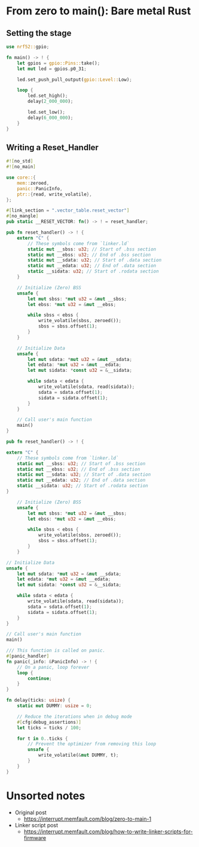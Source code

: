 # From zero to main(): Bare metal Rust

<!-- TODO: A brief mention of Rust -->

## Setting the stage

<!-- TODO: Explain the nRF52, the tools, etc. -->

```rust
use nrf52::gpio;

fn main() -> ! {
    let gpios = gpio::Pins::take();
    let mut led = gpios.p0_31;

    led.set_push_pull_output(gpio::Level::Low);

    loop {
        led.set_high();
        delay(2_000_000);

        led.set_low();
        delay(6_000_000);
    }
}
```

## Writing a Reset_Handler

<!--
    From the post:

    * Entry point symbol
    * Zero BSS
    * Copy rodata to data
    * Branch to main

    Additionally in Rust:

    * Defining a panic handler
    * No Main
    * Divergent functions
-->

```rust
#![no_std]
#![no_main]
```

```rust
use core::{
    mem::zeroed,
    panic::PanicInfo,
    ptr::{read, write_volatile},
};
```

```rust
#[link_section = ".vector_table.reset_vector"]
#[no_mangle]
pub static __RESET_VECTOR: fn() -> ! = reset_handler;
```

```rust
pub fn reset_handler() -> ! {
    extern "C" {
        // These symbols come from `linker.ld`
        static mut __sbss: u32; // Start of .bss section
        static mut __ebss: u32; // End of .bss section
        static mut __sdata: u32; // Start of .data section
        static mut __edata: u32; // End of .data section
        static __sidata: u32; // Start of .rodata section
    }

    // Initialize (Zero) BSS
    unsafe {
        let mut sbss: *mut u32 = &mut __sbss;
        let ebss: *mut u32 = &mut __ebss;

        while sbss < ebss {
            write_volatile(sbss, zeroed());
            sbss = sbss.offset(1);
        }
    }

    // Initialize Data
    unsafe {
        let mut sdata: *mut u32 = &mut __sdata;
        let edata: *mut u32 = &mut __edata;
        let mut sidata: *const u32 = &__sidata;

        while sdata < edata {
            write_volatile(sdata, read(sidata));
            sdata = sdata.offset(1);
            sidata = sidata.offset(1);
        }
    }

    // Call user's main function
    main()
}
```

```rust
pub fn reset_handler() -> ! {
```

```rust
extern "C" {
    // These symbols come from `linker.ld`
    static mut __sbss: u32; // Start of .bss section
    static mut __ebss: u32; // End of .bss section
    static mut __sdata: u32; // Start of .data section
    static mut __edata: u32; // End of .data section
    static __sidata: u32; // Start of .rodata section
}
```

```rust
    // Initialize (Zero) BSS
    unsafe {
        let mut sbss: *mut u32 = &mut __sbss;
        let ebss: *mut u32 = &mut __ebss;

        while sbss < ebss {
            write_volatile(sbss, zeroed());
            sbss = sbss.offset(1);
        }
    }
```

```rust
// Initialize Data
unsafe {
    let mut sdata: *mut u32 = &mut __sdata;
    let edata: *mut u32 = &mut __edata;
    let mut sidata: *const u32 = &__sidata;

    while sdata < edata {
        write_volatile(sdata, read(sidata));
        sdata = sdata.offset(1);
        sidata = sidata.offset(1);
    }
}
```

```rust
// Call user's main function
main()
```

```rust
/// This function is called on panic.
#[panic_handler]
fn panic(_info: &PanicInfo) -> ! {
    // On a panic, loop forever
    loop {
        continue;
    }
}
```

```rust
fn delay(ticks: usize) {
    static mut DUMMY: usize = 0;

    // Reduce the iterations when in debug mode
    #[cfg(debug_assertions)]
    let ticks = ticks / 100;

    for t in 0..ticks {
        // Prevent the optimizer from removing this loop
        unsafe {
            write_volatile(&mut DUMMY, t);
        }
    }
}
```

# Unsorted notes

* Original post
    * https://interrupt.memfault.com/blog/zero-to-main-1
* Linker script post
    * https://interrupt.memfault.com/blog/how-to-write-linker-scripts-for-firmware
